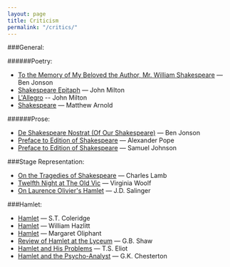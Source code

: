 ```yaml
---
layout: page
title: Criticism 
permalink: "/critics/"
---
```


###General:

######Poetry:

* [To the Memory of My Beloved the Author, Mr. William Shakespeare](/jonson.elegy/) — Ben Jonson
* [Shakespeare Epitaph](/milton.poem/) — John Milton
* [L'Allegro](/milton.lallegro/) -- John Milton
* [Shakespeare](/arnold.shakespeare/) — Matthew Arnold

######Prose:
* [De Shakespeare Nostrat (Of Our Shakespeare)](/jonson.shakespeare/) — Ben Jonson
* [Preface to Edition of Shakespeare](/pope.preface/) — Alexander Pope
* [Preface to Edition of Shakespeare](/johnson.preface/) — Samuel Johnson



###Stage Representation:

* [On the Tragedies of Shakespeare](/lamb.stage/) — Charles Lamb
* [Twelfth Night at The Old Vic](/woolf.stage/) — Virginia Woolf
* [On Laurence Olivier's Hamlet](/stage.salinger/) — J.D. Salinger



###Hamlet:

* [Hamlet](/coleridge.hamlet.essay/) — S.T. Coleridge
* [Hamlet](/hazlitt.hamlet/) — William Hazlitt
* [Hamlet](/oliphant.hamlet/) — Margaret Oliphant
* [Review of Hamlet at the Lyceum](/shaw.hamlet/) — G.B. Shaw
* [Hamlet and His Problems](/eliot.hamlet/) — T.S. Eliot
* [Hamlet and the Psycho-Analyst](/chesterton.hamlet/) — G.K. Chesterton



